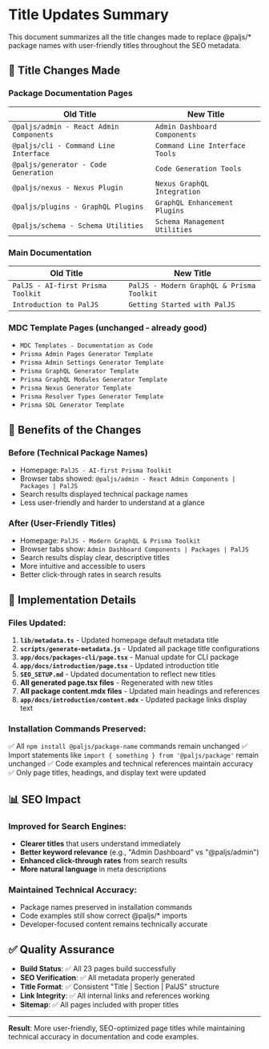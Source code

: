 # Title Updates Summary

This document summarizes all the title changes made to replace @paljs/\* package names with user-friendly titles throughout the SEO metadata.

## 📝 Title Changes Made

### Package Documentation Pages

| Old Title                               | New Title                      |
| --------------------------------------- | ------------------------------ |
| `@paljs/admin - React Admin Components` | `Admin Dashboard Components`   |
| `@paljs/cli - Command Line Interface`   | `Command Line Interface Tools` |
| `@paljs/generator - Code Generation`    | `Code Generation Tools`        |
| `@paljs/nexus - Nexus Plugin`           | `Nexus GraphQL Integration`    |
| `@paljs/plugins - GraphQL Plugins`      | `GraphQL Enhancement Plugins`  |
| `@paljs/schema - Schema Utilities`      | `Schema Management Utilities`  |

### Main Documentation

| Old Title                         | New Title                                 |
| --------------------------------- | ----------------------------------------- |
| `PalJS - AI-first Prisma Toolkit` | `PalJS - Modern GraphQL & Prisma Toolkit` |
| `Introduction to PalJS`           | `Getting Started with PalJS`              |

### MDC Template Pages (unchanged - already good)

- `MDC Templates - Documentation as Code`
- `Prisma Admin Pages Generator Template`
- `Prisma Admin Settings Generator Template`
- `Prisma GraphQL Generator Template`
- `Prisma GraphQL Modules Generator Template`
- `Prisma Nexus Generator Template`
- `Prisma Resolver Types Generator Template`
- `Prisma SDL Generator Template`

## 🎯 Benefits of the Changes

### Before (Technical Package Names)

- Homepage: `PalJS - AI-first Prisma Toolkit`
- Browser tabs showed: `@paljs/admin - React Admin Components | Packages | PalJS`
- Search results displayed technical package names
- Less user-friendly and harder to understand at a glance

### After (User-Friendly Titles)

- Homepage: `PalJS - Modern GraphQL & Prisma Toolkit`
- Browser tabs show: `Admin Dashboard Components | Packages | PalJS`
- Search results display clear, descriptive titles
- More intuitive and accessible to users
- Better click-through rates in search results

## 🔧 Implementation Details

### Files Updated:

1. **`lib/metadata.ts`** - Updated homepage default metadata title
2. **`scripts/generate-metadata.js`** - Updated all package title configurations
3. **`app/docs/packages-cli/page.tsx`** - Manual update for CLI package
4. **`app/docs/introduction/page.tsx`** - Updated introduction title
5. **`SEO_SETUP.md`** - Updated documentation to reflect new titles
6. **All generated page.tsx files** - Regenerated with new titles
7. **All package content.mdx files** - Updated main headings and references
8. **`app/docs/introduction/content.mdx`** - Updated package links display text

### Installation Commands Preserved:

✅ All `npm install @paljs/package-name` commands remain unchanged
✅ Import statements like `import { something } from '@paljs/package'` remain unchanged
✅ Code examples and technical references maintain accuracy
✅ Only page titles, headings, and display text were updated

## 📊 SEO Impact

### Improved for Search Engines:

- **Clearer titles** that users understand immediately
- **Better keyword relevance** (e.g., "Admin Dashboard" vs "@paljs/admin")
- **Enhanced click-through rates** from search results
- **More natural language** in meta descriptions

### Maintained Technical Accuracy:

- Package names preserved in installation commands
- Code examples still show correct @paljs/\* imports
- Developer-focused content remains technically accurate

## ✅ Quality Assurance

- **Build Status**: ✅ All 23 pages build successfully
- **SEO Verification**: ✅ All metadata properly generated
- **Title Format**: ✅ Consistent "Title | Section | PalJS" structure
- **Link Integrity**: ✅ All internal links and references working
- **Sitemap**: ✅ All pages included with proper titles

---

**Result**: More user-friendly, SEO-optimized page titles while maintaining technical accuracy in documentation and code examples.
